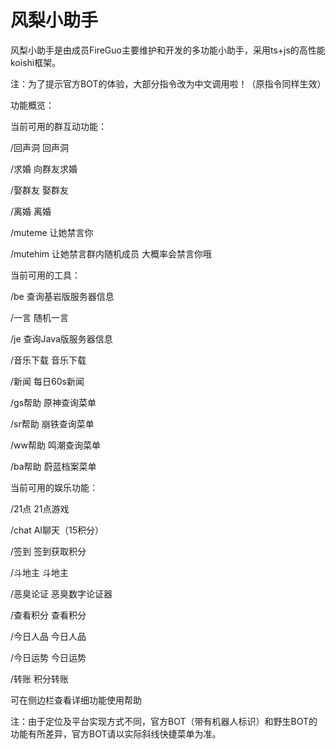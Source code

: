 # 风梨小助手

风梨小助手是由成员FireGuo主要维护和开发的多功能小助手，采用ts+js的高性能koishi框架。

注：为了提示官方BOT的体验，大部分指令改为中文调用啦！（原指令同样生效）

功能概览：

当前可用的群互动功能：

  /回声洞  回声洞

  /求婚  向群友求婚

  /娶群友  娶群友

  /离婚  离婚

  /muteme  让她禁言你

  /mutehim  让她禁言群内随机成员 大概率会禁言你哦

当前可用的工具：

  /be  查询基岩版服务器信息

  /一言  随机一言

  /je  查询Java版服务器信息

  /音乐下载  音乐下载

  /新闻  每日60s新闻

  /gs帮助  原神查询菜单

  /sr帮助  崩铁查询菜单

  /ww帮助  鸣潮查询菜单

  /ba帮助  蔚蓝档案菜单

当前可用的娱乐功能：

  /21点  21点游戏

  /chat  AI聊天（15积分）

  /签到  签到获取积分

  /斗地主  斗地主

  /恶臭论证  恶臭数字论证器

  /查看积分  查看积分

  /今日人品  今日人品

  /今日运势  今日运势

  /转账  积分转账

可在侧边栏查看详细功能使用帮助

注：由于定位及平台实现方式不同，官方BOT（带有机器人标识）和野生BOT的功能有所差异，官方BOT请以实际斜线快捷菜单为准。